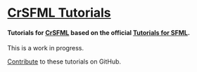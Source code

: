 # [CrSFML Tutorials](http://blaxpirit.github.io/crsfml/tutorials/)

#### Tutorials for [CrSFML](http://github.com/BlaXpirit/crsfml) based on the official [Tutorials for SFML](http://www.sfml-dev.org/tutorials/).

This is a work in progress.

[Contribute](https://github.com/BlaXpirit/crsfml/tree/tutorials/gitbook) to these tutorials on GitHub.
